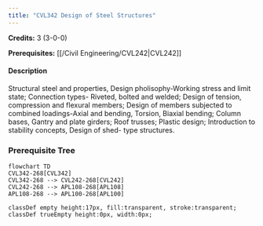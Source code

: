 ```yaml
---
title: "CVL342 Design of Steel Structures"
---
```

**Credits:** 3 (3-0-0)

**Prerequisites:** [[/Civil Engineering/CVL242|CVL242]]

#### Description
Structural steel and properties, Design pholisophy-Working stress and limit state; Connection types- Riveted, bolted and welded; Design of tension, compression and flexural members; Design of members subjected to combined loadings-Axial and bending, Torsion, Biaxial bending; Column bases, Gantry and plate girders; Roof trusses; Plastic design; Introduction to stability concepts, Design of shed- type structures.

### Prerequisite Tree

```mermaid
flowchart TD
CVL342-268[CVL342]
CVL342-268 --> CVL242-268[CVL242]
CVL242-268 --> APL108-268[APL108]
APL108-268 --> APL100-268[APL100]

classDef empty height:17px, fill:transparent, stroke:transparent;
classDef trueEmpty height:0px, width:0px;
```